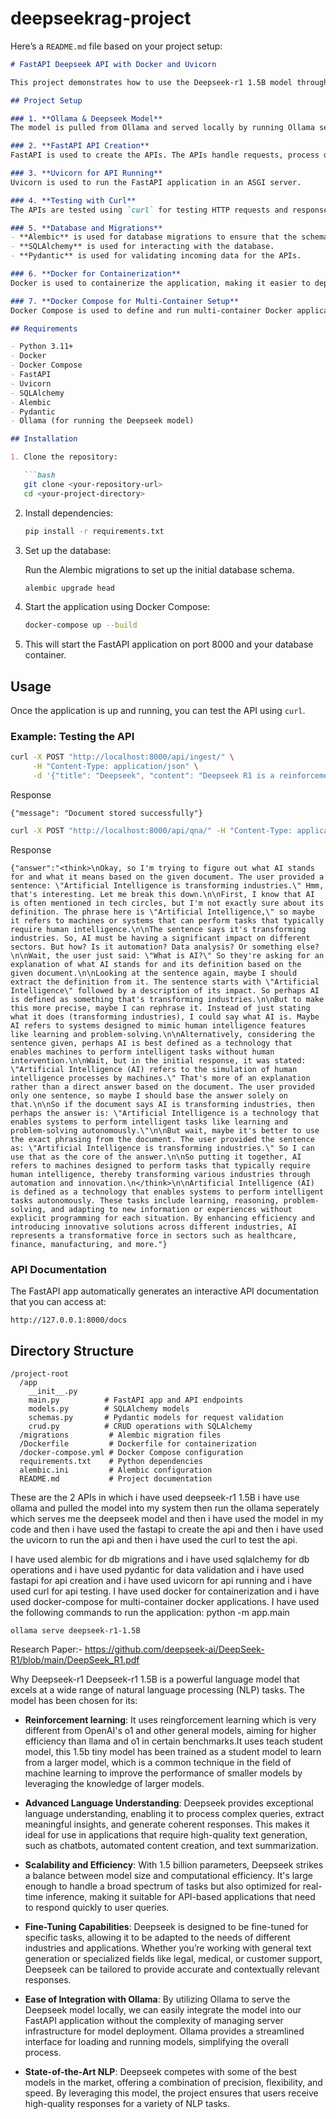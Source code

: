 # deepseekrag-project
Here’s a `README.md` file based on your project setup:

```markdown
# FastAPI Deepseek API with Docker and Uvicorn

This project demonstrates how to use the Deepseek-r1 1.5B model through `Ollama`, creating APIs with FastAPI, and deploying everything in Docker. The application handles database migrations with Alembic, SQLAlchemy for DB operations, and Pydantic for data validation. Docker Compose is used to set up a multi-container application.

## Project Setup

### 1. **Ollama & Deepseek Model**
The model is pulled from Ollama and served locally by running Ollama separately. The model is then accessed through the code and used to provide responses.

### 2. **FastAPI API Creation**
FastAPI is used to create the APIs. The APIs handle requests, process data using the Deepseek model, and return responses.

### 3. **Uvicorn for API Running**
Uvicorn is used to run the FastAPI application in an ASGI server.

### 4. **Testing with Curl**
The APIs are tested using `curl` for testing HTTP requests and responses.

### 5. **Database and Migrations**
- **Alembic** is used for database migrations to ensure that the schema is up-to-date.
- **SQLAlchemy** is used for interacting with the database.
- **Pydantic** is used for validating incoming data for the APIs.

### 6. **Docker for Containerization**
Docker is used to containerize the application, making it easier to deploy and run in isolated environments.

### 7. **Docker Compose for Multi-Container Setup**
Docker Compose is used to define and run multi-container Docker applications, making it easy to manage services like the application and database in one setup.

## Requirements

- Python 3.11+
- Docker
- Docker Compose
- FastAPI
- Uvicorn
- SQLAlchemy
- Alembic
- Pydantic
- Ollama (for running the Deepseek model)

## Installation

1. Clone the repository:

   ```bash
   git clone <your-repository-url>
   cd <your-project-directory>
   ```

2. Install dependencies:

   ```bash
   pip install -r requirements.txt
   ```

3. Set up the database:

   Run the Alembic migrations to set up the initial database schema.

   ```bash
   alembic upgrade head
   ```

4. Start the application using Docker Compose:

   ```bash
   docker-compose up --build
   ```

5. This will start the FastAPI application on port 8000 and your database container.

## Usage

Once the application is up and running, you can test the API using `curl`.

### Example: Testing the API

```bash
curl -X POST "http://localhost:8000/api/ingest/" \
     -H "Content-Type: application/json" \
     -d '{"title": "Deepseek", "content": "Deepseek R1 is a reinforcement learning model"}'
```
Response
```
{"message": "Document stored successfully"}
```
```bash
curl -X POST "http://localhost:8000/api/qna/" -H "Content-Type: application/json" -d '{"query": "What is AI?"}'
```
Response
```
{"answer":"<think>\nOkay, so I'm trying to figure out what AI stands for and what it means based on the given document. The user provided a sentence: \"Artificial Intelligence is transforming industries.\" Hmm, that's interesting. Let me break this down.\n\nFirst, I know that AI is often mentioned in tech circles, but I'm not exactly sure about its definition. The phrase here is \"Artificial Intelligence,\" so maybe it refers to machines or systems that can perform tasks that typically require human intelligence.\n\nThe sentence says it's transforming industries. So, AI must be having a significant impact on different sectors. But how? Is it automation? Data analysis? Or something else?\n\nWait, the user just said: \"What is AI?\" So they're asking for an explanation of what AI stands for and its definition based on the given document.\n\nLooking at the sentence again, maybe I should extract the definition from it. The sentence starts with \"Artificial Intelligence\" followed by a description of its impact. So perhaps AI is defined as something that's transforming industries.\n\nBut to make this more precise, maybe I can rephrase it. Instead of just stating what it does (transforming industries), I could say what AI is. Maybe AI refers to systems designed to mimic human intelligence features like learning and problem-solving.\n\nAlternatively, considering the sentence given, perhaps AI is best defined as a technology that enables machines to perform intelligent tasks without human intervention.\n\nWait, but in the initial response, it was stated: \"Artificial Intelligence (AI) refers to the simulation of human intelligence processes by machines.\" That's more of an explanation rather than a direct answer based on the document. The user provided only one sentence, so maybe I should base the answer solely on that.\n\nSo if the document says AI is transforming industries, then perhaps the answer is: \"Artificial Intelligence is a technology that enables systems to perform intelligent tasks like learning and problem-solving autonomously.\"\n\nBut wait, maybe it's better to use the exact phrasing from the document. The user provided the sentence as: \"Artificial Intelligence is transforming industries.\" So I can use that as the core of the answer.\n\nSo putting it together, AI refers to machines designed to perform tasks that typically require human intelligence, thereby transforming various industries through automation and innovation.\n</think>\n\nArtificial Intelligence (AI) is defined as a technology that enables systems to perform intelligent tasks autonomously. These tasks include learning, reasoning, problem-solving, and adapting to new information or experiences without explicit programming for each situation. By enhancing efficiency and introducing innovative solutions across different industries, AI represents a transformative force in sectors such as healthcare, finance, manufacturing, and more."}
```
### API Documentation

The FastAPI app automatically generates an interactive API documentation that you can access at:

```
http://127.0.0.1:8000/docs
```

## Directory Structure

```
/project-root
  /app
    __init__.py
    main.py          # FastAPI app and API endpoints
    models.py        # SQLAlchemy models
    schemas.py       # Pydantic models for request validation
    crud.py          # CRUD operations with SQLAlchemy
  /migrations         # Alembic migration files
  /Dockerfile         # Dockerfile for containerization
  /docker-compose.yml # Docker Compose configuration
  requirements.txt    # Python dependencies
  alembic.ini         # Alembic configuration
  README.md           # Project documentation
```
These are the 2 APIs in which i have used deepseek-r1 1.5B i have use ollama and pulled the model into my system then run the ollama seperately which serves me the deepseek model and then i have used the model in my code and then i have used the fastapi to create the api and then i have used the uvicorn to run the api and then i have used the curl to test the api.

I have used alembic for db migrations and i have used sqlalchemy for db operations and i have used pydantic for data validation and i have used fastapi for api creation and i have used uvicorn for api running and i have used curl for api testing. I have used docker for containerization and i have used docker-compose for multi-container docker applications.
I have used the following commands to run the application:
    python -m app.main

    ollama serve deepseek-r1-1.5B

Research Paper:- https://github.com/deepseek-ai/DeepSeek-R1/blob/main/DeepSeek_R1.pdf

Why Deepseek-r1
Deepseek-r1 1.5B is a powerful language model that excels at a wide range of natural language processing (NLP) tasks. The model has been chosen for its:
- **Reinforcement learning**: It uses reingforcement learning which is very different from OpenAI's o1 and other general models, aiming for higher efficiency than llama and o1 in certain benchmarks.It uses teach student model, this 1.5b tiny model has been trained as a student model to learn from a larger model, which is a common technique in the field of machine learning to improve the performance of smaller models by leveraging the knowledge of larger models.

- **Advanced Language Understanding**: Deepseek provides exceptional language understanding, enabling it to process complex queries, extract meaningful insights, and generate coherent responses. This makes it ideal for use in applications that require high-quality text generation, such as chatbots, automated content creation, and text summarization.
  
- **Scalability and Efficiency**: With 1.5 billion parameters, Deepseek strikes a balance between model size and computational efficiency. It's large enough to handle a broad spectrum of tasks but also optimized for real-time inference, making it suitable for API-based applications that need to respond quickly to user queries.

- **Fine-Tuning Capabilities**: Deepseek is designed to be fine-tuned for specific tasks, allowing it to be adapted to the needs of different industries and applications. Whether you’re working with general text generation or specialized fields like legal, medical, or customer support, Deepseek can be tailored to provide accurate and contextually relevant responses.

- **Ease of Integration with Ollama**: By utilizing Ollama to serve the Deepseek model locally, we can easily integrate the model into our FastAPI application without the complexity of managing server infrastructure for model deployment. Ollama provides a streamlined interface for loading and running models, simplifying the overall process.

- **State-of-the-Art NLP**: Deepseek competes with some of the best models in the market, offering a combination of precision, flexibility, and speed. By leveraging this model, the project ensures that users receive high-quality responses for a variety of NLP tasks.
